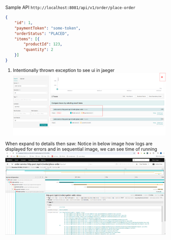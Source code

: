 Sample API
`http://localhost:8081/api/v1/order/place-order`
```json
{
    "id": 1,
    "paymentToken": "some-token",
    "orderStatus": "PLACED",
    "items": [{
        "productId": 123,
        "quantity": 2
    }]
}
```
1. Intentionally thrown exception to see ui in jaeger
![img.png](img.png)

When expand to details then saw:
Notice in below image how logs are displayed for errors and in sequential image, we can see time of running
![img_1.png](img_1.png)